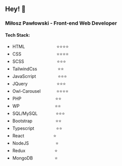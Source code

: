 ## Hey! 👋

### Miłosz Pawłowski - Front-end Web Developer

#### Tech Stack:
- HTML &nbsp;&nbsp;&nbsp;&nbsp;&nbsp;&nbsp;&nbsp;&nbsp;&nbsp;&nbsp;&nbsp;&nbsp;&nbsp;&nbsp;&nbsp;&nbsp;&nbsp;&nbsp;&nbsp;&nbsp;&nbsp;&nbsp;&nbsp;&nbsp;&nbsp;⭐⭐⭐⭐
- CSS &nbsp;&nbsp;&nbsp;&nbsp;&nbsp;&nbsp;&nbsp;&nbsp;&nbsp;&nbsp;&nbsp;&nbsp;&nbsp;&nbsp;&nbsp;&nbsp;&nbsp;&nbsp;&nbsp;&nbsp;&nbsp;&nbsp;&nbsp;&nbsp;&nbsp;&nbsp;&nbsp; ⭐⭐⭐⭐
- SCSS &nbsp;&nbsp;&nbsp;&nbsp;&nbsp;&nbsp;&nbsp;&nbsp;&nbsp;&nbsp;&nbsp;&nbsp;&nbsp;&nbsp;&nbsp;&nbsp;&nbsp;&nbsp;&nbsp;&nbsp;&nbsp;&nbsp;&nbsp;&nbsp;&nbsp;&nbsp;⭐⭐⭐
- TailwindCss &nbsp;&nbsp;&nbsp;&nbsp;&nbsp;&nbsp;&nbsp;&nbsp;&nbsp;&nbsp;&nbsp;&nbsp;&nbsp;&nbsp;&nbsp; ⭐⭐
- JavaScrript &nbsp;&nbsp;&nbsp;&nbsp;&nbsp;&nbsp;&nbsp;&nbsp;&nbsp;&nbsp;&nbsp;&nbsp;&nbsp;&nbsp;&nbsp;&nbsp;&nbsp;⭐⭐⭐
- JQuery &nbsp;&nbsp;&nbsp;&nbsp;&nbsp;&nbsp;&nbsp;&nbsp;&nbsp;&nbsp;&nbsp;&nbsp;&nbsp;&nbsp;&nbsp;&nbsp;&nbsp;&nbsp;&nbsp;&nbsp;&nbsp;&nbsp;                      ⭐⭐⭐
- Owl-Carousel &nbsp;&nbsp;&nbsp;&nbsp;&nbsp;&nbsp;&nbsp;&nbsp;&nbsp;&nbsp;&nbsp; ⭐⭐⭐⭐
- PHP &nbsp;&nbsp;&nbsp;&nbsp;&nbsp;&nbsp;&nbsp;&nbsp;&nbsp;&nbsp;&nbsp;&nbsp;&nbsp;&nbsp;&nbsp;&nbsp;&nbsp;&nbsp;&nbsp;&nbsp;&nbsp;&nbsp;&nbsp;&nbsp;&nbsp;&nbsp; ⭐⭐
- WP &nbsp;&nbsp;&nbsp;&nbsp;&nbsp;&nbsp;&nbsp;&nbsp;&nbsp;&nbsp;&nbsp;&nbsp;&nbsp;&nbsp;&nbsp;&nbsp;&nbsp;&nbsp;&nbsp;&nbsp;&nbsp;&nbsp;&nbsp;&nbsp;&nbsp;&nbsp;&nbsp; ⭐⭐
- SQL/MySQL &nbsp;&nbsp;&nbsp;&nbsp;&nbsp;&nbsp;&nbsp;&nbsp;&nbsp;&nbsp;&nbsp;&nbsp;&nbsp; ⭐⭐⭐
- Bootstrap &nbsp;&nbsp;&nbsp;&nbsp;&nbsp;&nbsp;&nbsp;&nbsp;&nbsp;&nbsp;&nbsp;&nbsp;&nbsp;&nbsp;&nbsp;&nbsp;&nbsp; ⭐⭐
- Typescript &nbsp;&nbsp;&nbsp;&nbsp;&nbsp;&nbsp;&nbsp;&nbsp;&nbsp;&nbsp;&nbsp;&nbsp;&nbsp;&nbsp;&nbsp;&nbsp; ⭐⭐
- React &nbsp;&nbsp;&nbsp;&nbsp;&nbsp;&nbsp;&nbsp;&nbsp;&nbsp;&nbsp;&nbsp;&nbsp;&nbsp;&nbsp;&nbsp;&nbsp;&nbsp;&nbsp;&nbsp;&nbsp;&nbsp;&nbsp; ⭐
- NodeJS &nbsp;&nbsp;&nbsp;&nbsp;&nbsp;&nbsp;&nbsp;&nbsp;&nbsp;&nbsp;&nbsp;&nbsp;&nbsp;&nbsp;&nbsp;&nbsp;&nbsp;&nbsp;&nbsp;&nbsp; ⭐
- Redux &nbsp;&nbsp;&nbsp;&nbsp;&nbsp;&nbsp;&nbsp;&nbsp;&nbsp;&nbsp;&nbsp;&nbsp;&nbsp;&nbsp;&nbsp;&nbsp;&nbsp;&nbsp;&nbsp;&nbsp;&nbsp;&nbsp; ⭐
- MongoDB &nbsp;&nbsp;&nbsp;&nbsp;&nbsp;&nbsp;&nbsp;&nbsp;&nbsp;&nbsp;&nbsp;&nbsp;&nbsp;&nbsp;&nbsp;&nbsp; ⭐
